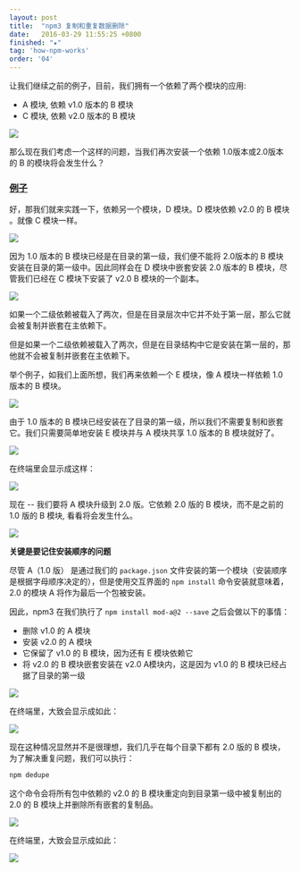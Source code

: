```yaml
---
layout: post
title:  "npm3 复制和重复数据删除"
date:   2016-03-29 11:55:25 +0800
finished: "★"
tag: 'how-npm-works'
order: '04'
---
```


让我们继续之前的例子，目前，我们拥有一个依赖了两个模块的应用:

- A 模块, 依赖 v1.0 版本的 B 模块
- C 模块, 依赖 v2.0 版本的 B 模块

![](https://docs.npmjs.com/images/appsofar.png)

那么现在我们考虑一个这样的问题，当我们再次安装一个依赖 1.0版本或2.0版本的 B 的模块将会发生什么？

<h3 id="example"><a href="#example">例子</a></h3>

好，那我们就来实践一下，依赖另一个模块，D 模块。D 模块依赖 v2.0 的 B 模块 。就像 C 模块一样。

![](https://docs.npmjs.com/images/npm3deps5.png)

因为 1.0 版本的 B 模块已经是在目录的第一级，我们便不能将 2.0版本的 B 模块安装在目录的第一级中。因此同样会在 D 模块中嵌套安装 2.0 版本的 B 模块，尽管我们已经在 C 模块下安装了 v2.0 B 模块的一个副本。

![](https://docs.npmjs.com/images/npm3deps6.png)

如果一个二级依赖被载入了两次，但是在目录层次中它并不处于第一层，那么它就会被复制并嵌套在主依赖下。

但是如果一个二级依赖被载入了两次，但是在目录结构中它是安装在第一层的，那他就不会被复制并嵌套在主依赖下。

举个例子，如我们上面所想，我们再来依赖一个 E 模块，像 A 模块一样依赖 1.0 版本的 B 模块。

![](https://docs.npmjs.com/images/npm3deps7.png)

由于 1.0 版本的 B 模块已经安装在了目录的第一级，所以我们不需要复制和嵌套它。我们只需要简单地安装 E 模块并与 A 模块共享 1.0 版本的 B 模块就好了。

![](https://docs.npmjs.com/images/npm3deps8.png)

在终端里会显示成这样：

![](https://docs.npmjs.com/images/tree2.png)

现在 -- 我们要将 A 模块升级到 2.0 版。它依赖 2.0 版的 B 模块，而不是之前的 1.0 版的 B 模块, 看看将会发生什么。

![](https://docs.npmjs.com/images/npm3deps9.png)

**关键是要记住安装顺序的问题**

尽管 A（1.0 版） 是通过我们的 `package.json` 文件安装的第一个模块（安装顺序是根据字母顺序决定的），但是使用交互界面的
`npm install` 命令安装就意味着，2.0 的模块 A 将作为最后一个包被安装。

因此，npm3 在我们执行了 `npm install mod-a@2 --save` 之后会做以下的事情：

- 删除 v1.0 的 A 模块
- 安装 v2.0 的 A 模块
- 它保留了 v1.0 的 B 模块，因为还有 E 模块依赖它
- 将 v2.0 的 B 模块嵌套安装在 v2.0 A模块内，这是因为 v1.0 的 B 模块已经占据了目录的第一级

![](https://docs.npmjs.com/images/npm3deps10.png)

在终端里，大致会显示成如此：

![](https://docs.npmjs.com/images/tree4.png)

现在这种情况显然并不是很理想，我们几乎在每个目录下都有 2.0 版的 B 模块，为了解决重复问题，我们可以执行：

``` bash
npm dedupe
```
这个命令会将所有包中依赖的 v2.0 的 B 模块重定向到目录第一级中被复制出的 2.0 的 B 模块上并删除所有嵌套的复制品。

![](https://docs.npmjs.com/images/npm3deps13.png)

在终端里，大致会显示成如此：

![](https://docs.npmjs.com/images/tree5.png)

